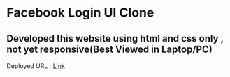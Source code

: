 # Facebook Login UI Clone
## Developed this website using html and css only , not yet responsive(Best Viewed in Laptop/PC)

Deployed URL : [Link](https://fb-login-ui-clone-sk.netlify.app/)
